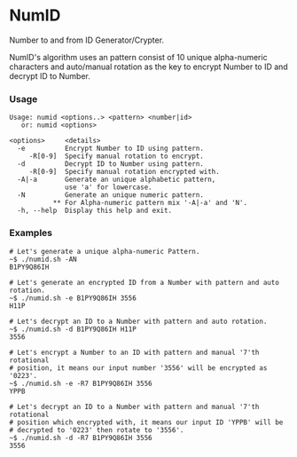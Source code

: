 # NumID
Number to and from ID Generator/Crypter.

NumID's algorithm uses an pattern consist of 10 unique
alpha-numeric characters and auto/manual rotation as the
key to encrypt Number to ID and decrypt ID to Number.

### Usage
```console
Usage: numid <options..> <pattern> <number|id>
   or: numid <options>

<options>     <details>
  -e          Encrypt Number to ID using pattern.
     -R[0-9]  Specify manual rotation to encrypt.
  -d          Decrypt ID to Number using pattern.
     -R[0-9]  Specify manual rotation encrypted with.
  -A|-a       Generate an unique alphabetic pattern, 
              use 'a' for lowercase.
  -N          Generate an unique numeric pattern.
           ** For Alpha-numeric pattern mix '-A|-a' and 'N'.
  -h, --help  Display this help and exit.
```

### Examples
```shell
# Let's generate a unique alpha-numeric Pattern.
~$ ./numid.sh -AN
B1PY9Q86IH

# Let's generate an encrypted ID from a Number with pattern and auto rotation.
~$ ./numid.sh -e B1PY9Q86IH 3556
H11P

# Let's decrypt an ID to a Number with pattern and auto rotation.
~$ ./numid.sh -d B1PY9Q86IH H11P
3556

# Let's encrypt a Number to an ID with pattern and manual '7'th rotational
# position, it means our input number '3556' will be encrypted as '0223'.
~$ ./numid.sh -e -R7 B1PY9Q86IH 3556
YPPB

# Let's decrypt an ID to a Number with pattern and manual '7'th rotational
# position which encrypted with, it means our input ID 'YPPB' will be
# decrypted to '0223' then rotate to '3556'.
~$ ./numid.sh -d -R7 B1PY9Q86IH 3556
3556
```
